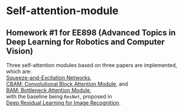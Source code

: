 # Self-attention-module
## Homework #1 for EE898 (Advanced Topics in Deep Learning for Robotics and Computer Vision)<br>
Three self-attention modules based on three papers are implemented, which are:<br>
[Squeeze-and-Excitation Networks](https://arxiv.org/abs/1709.01507),<br>
[CBAM: Convolutional Block Attention Module](https://arxiv.org/abs/1807.06521), and<br>
[BAM: Bottleneck Attention Module](https://arxiv.org/abs/1807.06514),<br>
with the baseline being `ResNet`, proposed in<br>
[Deep Residual Learning for Image Recognition](https://arxiv.org/abs/1512.03385).<br>
